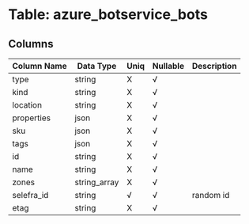 # Table: azure_botservice_bots

## Columns 

|  Column Name   |  Data Type  | Uniq | Nullable | Description | 
|  ----  | ----  | ----  | ----  | ---- | 
| type | string | X | √ |  | 
| kind | string | X | √ |  | 
| location | string | X | √ |  | 
| properties | json | X | √ |  | 
| sku | json | X | √ |  | 
| tags | json | X | √ |  | 
| id | string | X | √ |  | 
| name | string | X | √ |  | 
| zones | string_array | X | √ |  | 
| selefra_id | string | √ | √ | random id | 
| etag | string | X | √ |  | 


